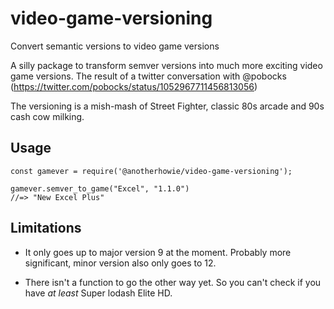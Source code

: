 # video-game-versioning
Convert semantic versions to video game versions

A silly package to transform semver versions into much more exciting video game versions. The result of a
twitter conversation with @pobocks (https://twitter.com/pobocks/status/1052967711456813056)

The versioning is a mish-mash of Street Fighter, classic 80s arcade and 90s cash cow milking.

## Usage

    const gamever = require('@anotherhowie/video-game-versioning');

    gamever.semver_to_game("Excel", "1.1.0")
    //=> "New Excel Plus"

## Limitations

* It only goes up to major version 9 at the moment. Probably more significant, minor version also only goes to 12.

* There isn't a function to go the other way yet. So you can't check if you have *at least* Super lodash Elite HD.
